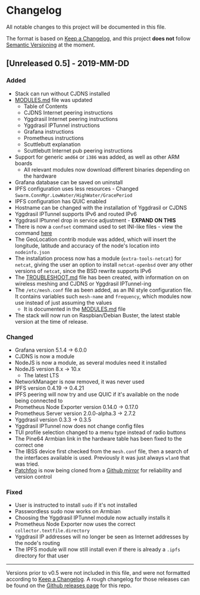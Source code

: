 # Changelog

All notable changes to this project will be documented in this file.

The format is based on [Keep a Changelog](https://keepachangelog.com/en/1.0.0/), and this project **does not** follow [Semantic Versioning](https://semver.org/) at the moment.

## [Unreleased 0.5] - 2019-MM-DD
### Added
- Stack can run without CJDNS installed
- [MODULES.md](./docs/MODULES.md) file was updated
  - Table of Contents
  - CJDNS Internet peering instructions
  - Yggdrasil Internet peering instructions
  - Yggdrasil IPTunnel instructions
  - Grafana instructions
  - Prometheus instructions
  - Scuttlebutt explanation
  - Scuttlebutt Internet pub peering instructions
- Support for generic `amd64` or `i386` was added, as well as other ARM boards
  - All relevant modules now download different binaries depending on the hardware
- Grafana database can be saved on uninstall
- IPFS configuration uses less resources  - Changed `Swarm.ConnMgr.LowWater/HighWater/GracePeriod`
- IPFS configuration has QUIC enabled
- Hostname can be changed with the installation of Yggdrasil or CJDNS
- Yggdrasil IPTunnel supports IPv6 and routed IPv6
- Yggdrasil IPtunnel drop in service adjustment - **EXPAND ON THIS**
- There is now a `confset` command used to set INI-like files - view the command [here](https://github.com/tomeshnet/prototype-cjdns-pi/blob/43b6fc62e2bbc07594e07c56fdba8dc345163d61/scripts/shared/confset/confset.sh)
- The GeoLocation contrib module was added, which will insert the longitude, latitude and accuracy of the node's location into `nodeinfo.json`
- The installation process now has a module (`extra-tools-netcat`) for `netcat`, giving the user an option to install `netcat-openbsd` over any other versions of `netcat`, since the BSD rewrite supports IPv6
- The [TROUBLESHOOT.md](./docs/TROUBLESHOOT.md) file has been created, with information on on wireless meshing and CJDNS or Yggdrasil IPTunnel-ing
- The `/etc/mesh.conf` file as been added, as an INI style configuration file. It contains variables such `mesh-name` and `frequency`, which modules now use instead of just assuming the values
  - It is documented in the [MODULES.md](./docs/MODULES.md) file
- The stack will now run on Raspbian/Debian Buster, the latest stable version at the time of release.

### Changed
- Grafana version 5.1.4 -> 6.0.0
- CJDNS is now a module
- NodeJS is now a module, as several modules need it installed
- NodeJS version 8.x -> 10.x
  - The latest LTS
- NetworkManager is now removed, it was never used
- IPFS version 0.4.19 -> 0.4.21
- IPFS peering will now try and use QUIC if it's available on the node being connected to
- Prometheus Node Exporter version 0.14.0 -> 0.17.0
- Prometheus Server version 2.0.0-alpha.3 -> 2.7.2
- Yggdrasil version 0.3.3 -> 0.3.5
- Yggdrasil IPTunnel now does not change config files
- TUI profile selection changed to a menu type instead of radio buttons
- The Pine64 Armbian link in the hardware table has been fixed to the correct one
- The IBSS device first checked from the `mesh.conf` file, then a search of the interfaces available is used. Previously it was just always `wlan0` that was tried.
- [Patchfoo](https://www.scuttlebutt.nz/applications.html#patchfoo) is now being cloned from a [Github mirror](https://github.com/tomeshnet/patchfoo) for reliability and version control

### Fixed
- User is instructed to install `sudo` if it's not installed
- Passwordless sudo now works on Armbian
- Choosing the Yggdrasil IPTunnel module now actually installs it
- Prometheus Node Exporter now uses the correct `collector.textfile.directory`
- Yggdrasil IP addresses will no longer be seen as Internet addresses by the node's routing
- The IPFS module will now still install even if there is already a `.ipfs` directory for that user

---

Versions prior to v0.5 were not included in this file, and were not formatted according to [Keep a Changelog](https://keepachangelog.com/en/1.0.0/). A rough changelog for those releases can be found on the [Github releases page](https://github.com/tomeshnet/prototype-cjdns-pi/releases) for this repo.
